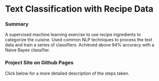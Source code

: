 # Text Classification with Recipe Data
### Summary
A supervised machine learning exercise to use recipe ingredients to categorize the cuisine. Used common NLP techniques to process the text data and train a series of classifiers. Achieved above 94% accuracy with a Naive Bayes classifier.

### Project Site on Github Pages
Click below for a more detailed description of the steps taken. 

